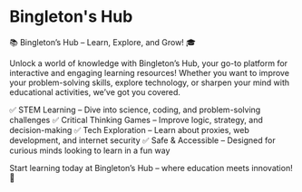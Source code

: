 # Bingleton's Hub
📚 Bingleton’s Hub – Learn, Explore, and Grow! 🎓

Unlock a world of knowledge with Bingleton’s Hub, your go-to platform for interactive and engaging learning resources! Whether you want to improve your problem-solving skills, explore technology, or sharpen your mind with educational activities, we’ve got you covered.

✅ STEM Learning – Dive into science, coding, and problem-solving challenges
✅ Critical Thinking Games – Improve logic, strategy, and decision-making
✅ Tech Exploration – Learn about proxies, web development, and internet security
✅ Safe & Accessible – Designed for curious minds looking to learn in a fun way

Start learning today at Bingleton’s Hub – where education meets innovation! 🚀
